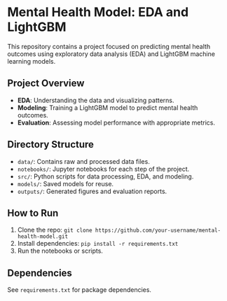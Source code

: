# Mental Health Model: EDA and LightGBM

This repository contains a project focused on predicting mental health outcomes using exploratory data analysis (EDA) and LightGBM machine learning models.

## Project Overview
- **EDA**: Understanding the data and visualizing patterns.
- **Modeling**: Training a LightGBM model to predict mental health outcomes.
- **Evaluation**: Assessing model performance with appropriate metrics.

## Directory Structure
- `data/`: Contains raw and processed data files.
- `notebooks/`: Jupyter notebooks for each step of the project.
- `src/`: Python scripts for data processing, EDA, and modeling.
- `models/`: Saved models for reuse.
- `outputs/`: Generated figures and evaluation reports.

## How to Run
1. Clone the repo: `git clone https://github.com/your-username/mental-health-model.git`
2. Install dependencies: `pip install -r requirements.txt`
3. Run the notebooks or scripts.

## Dependencies
See `requirements.txt` for package dependencies.
